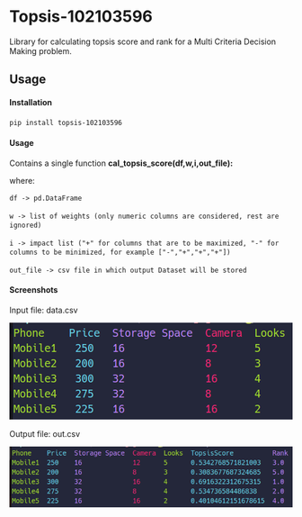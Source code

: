 # Topsis-102103596
Library for calculating topsis score and rank for a Multi Criteria Decision Making problem.

## Usage
#### Installation
```sh
pip install topsis-102103596
```

#### Usage
Contains a single function
**cal_topsis_score(df,w,i,out_file):**

where:

    df -> pd.DataFrame

    w -> list of weights (only numeric columns are considered, rest are ignored)

    i -> impact list ("+" for columns that are to be maximized, "-" for columns to be minimized, for example ["-","+","+","+"])

    out_file -> csv file in which output Dataset will be stored
    
#### Screenshots
Input file: data.csv

![Data.csv](https://github.com/Hitesh-Aggarwal/topsis-102103596/blob/master/images/data.png?raw=true)

Output file: out.csv

![Output.csv](https://github.com/Hitesh-Aggarwal/topsis-102103596/blob/master/images/out.png?raw=true)
